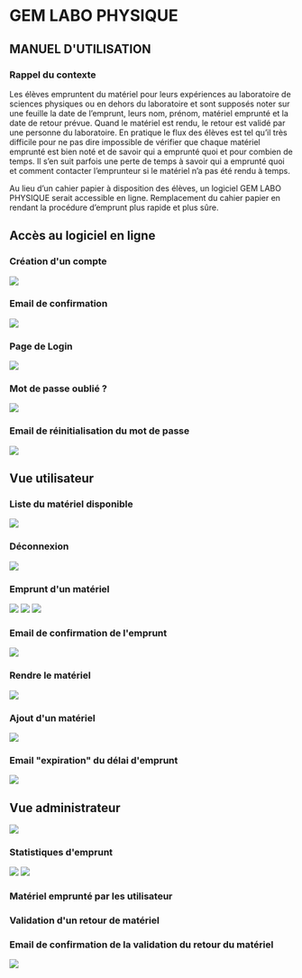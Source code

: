 # GEM LABO PHYSIQUE

## MANUEL D'UTILISATION

### Rappel du contexte
Les élèves empruntent du matériel pour leurs expériences au laboratoire de 
sciences physiques ou en dehors du laboratoire et sont supposés noter sur une 
feuille la date de l’emprunt, leurs nom, prénom, matériel emprunté et la date de 
retour prévue.
Quand le matériel est rendu, le retour est validé par une personne du laboratoire.
En pratique le flux des élèves est tel qu’il très difficile pour ne pas dire 
impossible de vérifier que chaque matériel emprunté est bien noté et de savoir 
qui a emprunté quoi et pour combien de temps.
Il s’en suit parfois une perte de temps à savoir qui a emprunté quoi et comment 
contacter l’emprunteur si le matériel n’a pas été rendu à temps.

Au lieu d’un cahier papier à disposition des élèves, un logiciel GEM LABO 
PHYSIQUE serait accessible en ligne.
Remplacement du cahier papier en rendant la procédure d’emprunt plus rapide 
et plus sûre.


## Accès au logiciel en ligne

### Création d'un compte
![](./markdown_resources/signup.png)

### Email de confirmation
![](./markdown_resources/emailUserCreated.png)

### Page de Login
![](./markdown_resources/login.png)

### Mot de passe oublié ?
![](./markdown_resources/forgotpassword.png)

### Email de réinitialisation du mot de passe
![](./markdown_resources/emailForgotPassword.png)

## Vue utilisateur
### Liste du matériel disponible
![](./markdown_resources/userpage.png)

### Déconnexion
![](./markdown_resources/logout.png)

### Emprunt d'un matériel
![](./markdown_resources/selectReturnDate.png)
![](./markdown_resources/selectReturnDate2.png)
![](./markdown_resources/returnDateWarning.png)

### Email de confirmation de l'emprunt
![](./markdown_resources/emailBorrowedTool.png)

### Rendre le matériel
![](./markdown_resources/returnTool.png)

### Ajout d'un matériel
![](./markdown_resources/addToolWarning.png)

### Email "expiration" du délai d'emprunt
![](./markdown_resources/emailExpired.png)

## Vue administrateur
![](./markdown_resources/adminView.png)

### Statistiques d'emprunt
![](./markdown_resources/stats.png)
![](./markdown_resources/stats2.png)

### Matériel emprunté par les utilisateur

### Validation d'un retour de matériel

### Email de confirmation de la validation du retour du matériel
![](./markdown_resources/emailReturnTool.png)